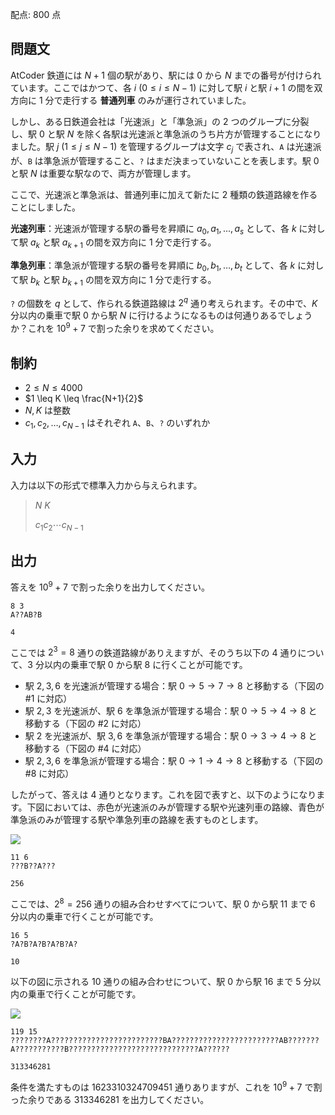 配点: $800$ 点

## 問題文

AtCoder 鉄道には $N+1$ 個の駅があり、駅には $0$ から $N$ までの番号が付けられています。ここではかつて、各 $i$ $(0 \leq i \leq N-1)$ に対して駅 $i$ と駅 $i+1$ の間を双方向に $1$ 分で走行する **普通列車** のみが運行されていました。

しかし、ある日鉄道会社は「光速派」と「準急派」の $2$ つのグループに分裂し、駅 $0$ と駅 $N$ を除く各駅は光速派と準急派のうち片方が管理することになりました。駅 $j$ $(1 \leq j \leq N-1)$ を管理するグループは文字 $c_j$ で表され、`A` は光速派が、`B` は準急派が管理すること、`?` はまだ決まっていないことを表します。駅 $0$ と駅 $N$ は重要な駅なので、両方が管理します。

ここで、光速派と準急派は、普通列車に加えて新たに $2$ 種類の鉄道路線を作ることにしました。

**光速列車**：光速派が管理する駅の番号を昇順に $a_0, a_1, \dots, a_s$ として、各 $k$ に対して駅 $a_k$ と駅 $a_{k+1}$ の間を双方向に $1$ 分で走行する。

**準急列車**：準急派が管理する駅の番号を昇順に $b_0, b_1, \dots, b_t$ として、各 $k$ に対して駅 $b_k$ と駅 $b_{k+1}$ の間を双方向に $1$ 分で走行する。

`?` の個数を $q$ として、作られる鉄道路線は $2^q$ 通り考えられます。その中で、$K$ 分以内の乗車で駅 $0$ から駅 $N$ に行けるようになるものは何通りあるでしょうか？これを $10^9+7$ で割った余りを求めてください。

## 制約

- $2 \leq N \leq 4000$
- $1 \leq K \leq \frac{N+1}{2}$
- $N, K$ は整数
- $c_1, c_2, \dots, c_{N-1}$ はそれぞれ `A`、`B`、`?` のいずれか

## 入力

入力は以下の形式で標準入力から与えられます。  

> $N$ $K$
> 
> $c_1$$c_2$$\cdots$$c_{N-1}$

## 出力

答えを $10^9+7$ で割った余りを出力してください。

```input1
8 3
A??AB?B
```

```output1
4
```

ここでは $2^3 = 8$ 通りの鉄道路線がありえますが、そのうち以下の $4$ 通りについて、$3$ 分以内の乗車で駅 $0$ から駅 $8$ に行くことが可能です。

- 駅 $2, 3, 6$ を光速派が管理する場合：駅 $0 \rightarrow 5 \rightarrow 7 \rightarrow 8$ と移動する（下図の #1 に対応）
- 駅 $2, 3$ を光速派が、駅 $6$ を準急派が管理する場合：駅 $0 \rightarrow 5 \rightarrow 4 \rightarrow 8$ と移動する（下図の #2 に対応）
- 駅 $2$ を光速派が、駅 $3, 6$ を準急派が管理する場合：駅 $0 \rightarrow 3 \rightarrow 4 \rightarrow 8$ と移動する（下図の #4 に対応）
- 駅 $2, 3, 6$ を準急派が管理する場合：駅 $0 \rightarrow 1 \rightarrow 4 \rightarrow 8$ と移動する（下図の #8 に対応）

したがって、答えは $4$ 通りとなります。これを図で表すと、以下のようになります。下図においては、赤色が光速派のみが管理する駅や光速列車の路線、青色が準急派のみが管理する駅や準急列車の路線を表すものとします。

![](https://img.atcoder.jp/arc119/db3f88315c456535f7ce57116009c126.png)

```input2
11 6
???B??A???
```

```output2
256
```

ここでは、$2^8 = 256$ 通りの組み合わせすべてについて、駅 $0$ から駅 $11$ まで $6$ 分以内の乗車で行くことが可能です。

```input3
16 5
?A?B?A?B?A?B?A?
```

```output3
10
```

以下の図に示される $10$ 通りの組み合わせについて、駅 $0$ から駅 $16$ まで $5$ 分以内の乗車で行くことが可能です。

![](https://img.atcoder.jp/arc119/4b879e19b8c1cd7eac9d52eb0ea58e5c.png)

```input4
119 15
????????A?????????????????????????BA????????????????????????AB???????A???????????B?????????????????????????????A??????
```

```output4
313346281
```

条件を満たすものは $1623310324709451$ 通りありますが、これを $10^9 + 7$ で割った余りである $313346281$ を出力してください。